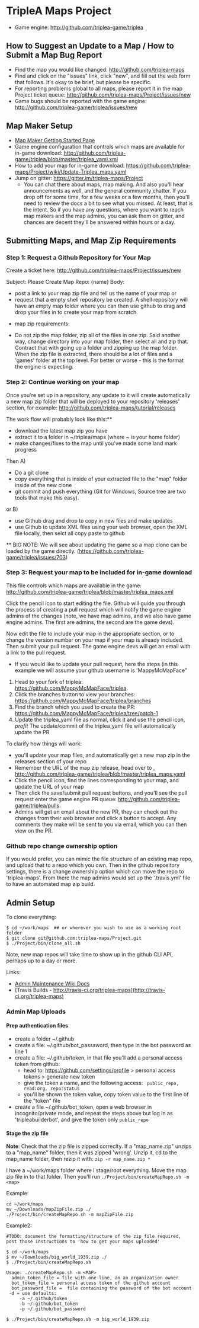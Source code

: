 # TripleA Maps Project
- Game engine:  http://github.com/triplea-game/triplea

## How to Suggest an Update to a Map / How to Submit a Map Bug Report

* Find the map you would like changed: http://github.com/triplea-maps
* Find and click on the "issues" link, click "new", and fill out the web form that follows. It's okay to be brief, but please be specific.
* For reporting problems global to all maps, please report it in the map Project ticket queue: http://github.com/triplea-maps/Project/issues/new
* Game bugs should be reported with the game engine: http://github.com/triplea-game/triplea/issues/new

## Map Maker Setup
- [Map Maker Getting Started Page](https://github.com/triplea-maps/Project/wiki/Map-Makers:--Getting-Started-and-Workflow)
- Game engine configuration that controls which maps are available for in-game download: http://github.com/triplea-game/triplea/blob/master/triplea_yaml.xml
- How to add your map for in-game download: https://github.com/triplea-maps/Project/wiki/Update-Triplea_maps.yaml
- Jump on gitter: https://gitter.im/triplea-maps/Project
  - You can chat there about maps, map making. And also you'll hear announcements as well, and the general community chatter. If you drop off for some time, for a few weeks or a few months, then you'll need to review the docs a bit to see what you missed. At least, that is the intent. So if you have any questions, where you want to reach map makers and the map admins, you can ask them on gitter, and chances are decent they'll be answered within hours or a day. 
 
  
## Submitting Maps, and Map Zip Requirements

### Step 1: Request a Github Repository for Your Map

Create a ticket here: http://github.com/triplea-maps/Project/issues/new

Subject: Please Create Map Repo: {name}
Body:
- post a link to your map zip file and tell us the name of your map
or
- request that a empty shell repository be created. A shell repository will have an empty map folder where you can then use github to drag and drop your files in to create your map from scratch.

* map zip requirements:
 - Do not zip the map folder, zip all of the files in one zip. Said another way, change directory into your map folder, then select all and zip that. Contract that with going up a folder and zipping up the map folder. When the zip file is extracted, there should be a lot of files and a 'games' folder at the top level. For better or worse - this is the format the engine is expecting.
 

### Step 2: Continue working on your map

Once you're set up in a repository, any update to it will create automatically a new map zip folder that will be deployed to your repository 'releases' section, for example:  http://github.com/triplea-maps/tutorial/releases

The work flow will probably look like this:**
- download the latest map zip you have
- extract it to a folder in ~/triplea/maps (where ~ is your home folder)
- make changes/fixes to the map until you've made some land mark progress

Then
A) 
- Do a git clone
- copy everything that is inside of your extracted file to the "map" folder inside of the new clone
- git commit and push everything (Git for Windows, Source tree are two tools that make this easy).

or B)
- use Github drag and drop to copy in new files and make updates
- use Github to update XML files using your web browser, open the XML file locally, then selct all copy paste  to github

** BIG NOTE: We will see about updating the game so a map clone can be loaded by the game directly. (https://github.com/triplea-game/triplea/issues/703)

<h3>Step 3: Request your map to be included for in-game download</h3>

This file controls which maps are available in the game: http://github.com/triplea-game/triplea/blob/master/triplea_maps.xml

Click the pencil icon to start editing the file. Github will guide you through the process of creating  a pull request which will notify the game engine admins of the changes (note, we have map admins, and we also have game engine admins. The first are admins, the second are the game devs). 

Now edit the file to include your map in the appropriate section, or to change the version number on your map if your map is already included. Then submit your pull request. The game engine devs will get an email with a link to the pull request. 
* If you would like to update your pull request, here the steps (in this example we will assume your github username is 'MappyMcMapFace"
1. Head to your fork of triplea: https://github.com/MappyMcMapFace/triplea
2. Click the branches button to view your branches: https://github.com/MappyMcMapFace/triplea/branches
3. Find the branch which you used to create the PR: https://github.com/MappyMcMapFace/triplea/tree/patch-1
4. Update the triplea_yaml file as normal, click it and use the pencil icon,
*profit* The update/commit of the triplea_yaml file will automatically update the PR



To clarify how things will work:
- you'll update your map files, and automatically get a new map zip in the releases section of your repo
- Remember the URL of the map zip release,  head over to , http://github.com/triplea-game/triplea/blob/master/triplea_maps.yaml
- Click the pencil icon, find the lines corresponding to your map, and update the URL of your map
- Then click the save/submit pull request buttons, and you'll see the pull request enter the game engine PR queue: http://github.com/triplea-game/triplea/pulls. 
- Admins will get an email about the new PR, they can check out the changes from their web browser and click a button to accept. Any comments they make will be sent to you via email, which you can then view on the PR.


### Github repo change ownership option

If you would prefer, you can mimic the file structure of an existing map repo, and upload that to a repo which you own. Then in the github repository settings, there is a change ownership option which can move the repo to 'triplea-maps'. From there the map admins would set up the '.travis.yml' file to have an automated map zip build.

## Admin Setup

To clone everything:
```
$ cd ~/work/maps  ## or wherever you wish to use as a working root folder
$ git clone git@github.com:triplea-maps/Project.git
$ ./Project/bin/clone_all.sh
```
Note, new map repos will take time to show up in the github CLI API, perhaps up to a day or more. 


Links:
- [Admin Maintenance Wiki Docs](http://github.com/triplea-maps/Project/wiki/Adding-a-New-Official-Map-Repository)
- [Travis Builds - http://travis-ci.org/triplea-maps](http://travis-ci.org/triplea-maps)


### Admin Map Uploads

#### Prep authentication files
- create a folder ~/.github
- create a file: ~/.github/bot_passsword, then type in the bot password as line 1
- create a file: ~/.github/token, in that file you'll add a personal access token from github:
  - head to: https://github.com/settings/profile > personal access tokens > generate new token
  - give the token a name, and the following access: ` public_repo, read:org, repo:status`
  - you'll be shown the token value, copy token value to the first line of the "token" file
- create a file ~/.github/bot_token, open a web browser in incognito/private mode, and repeat the steps above but log in as 'tripleabuilderbot', and give the token only `public_repo`


#### Stage the zip file
**Note**: Check that the zip file is zipped correclty. If a "map_name.zip" unzips to a "map_name" folder, then it was zipped 'wrong'. Unzip it, cd to the map_name folder, then rezip it with: `zip -r map_name.zip *`

I have a ~/work/maps folder where I stage/root everything. Move the map zip file in to that folder. Then you'll run `./Project/bin/createMapRepo.sh -m <map>`


Example:
```
cd ~/work/maps
mv ~/Downloads/mapZipFile.zip ./
./Project/bin/createMapRepo.sh -m mapZipFile.zip
```

Example2:

```
#TODO: document the formatting/structure of the zip file required, post those instructions to 'how to get your maps uploaded'

$ cd ~/work/maps
$ mv ~/Downloads/big_world_1939.zip ./
$ ./Project/bin/createMapRepo.sh

Usage: ./createMapRepo.sh -m <MAP>
  admin_token_file = file with one line, an an organization owner
  bot_token_file = personal access token of the github account
  bot_password_file =  file containing the password of the bot account
 -d = use defaults:
     -a ~/.github/token
     -b ~/.github/bot_token
     -p ~/.github/bot_password

$ ./Project/bin/createMapRepo.sh -m big_world_1939.zip 

```
